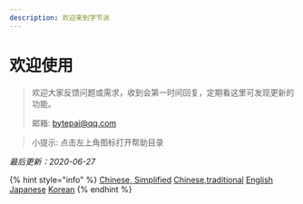 ```yaml
---
description: 欢迎来到字节派
---
```


# 欢迎使用

> 欢迎大家反馈问题或需求，收到会第一时间回复，定期看这里可发现更新的功能。  
>
> 邮箱:   [bytepai@qq.com](mailto:bytepai@qq.com)

> 小提示: 点击左上角图标打开帮助目录

_最后更新：2020-06-27_

{% hint style="info" %}
 [Chinese, Simplified](http://www.bytepai.com/_book/)   [Chinese,traditional](https://translate.google.cn/#view=home&op=translate&sl=zh-CN&tl=zh-TW&text=https%3A%2F%2Fwww.bytepai.com%2F_book%2F)   [English](https://translate.google.com.hk/translate?sl=zh-CN&tl=en&u=https://www.bytepai.com/_book/)  [Japanese](https://translate.google.com.hk/translate?sl=zh-CN&tl=ja&u=https://www.bytepai.com/_book/)   [Korean](https://translate.google.com.hk/translate?sl=zh-CN&tl=ko&u=https://www.bytepai.com/_book/)
{% endhint %}



